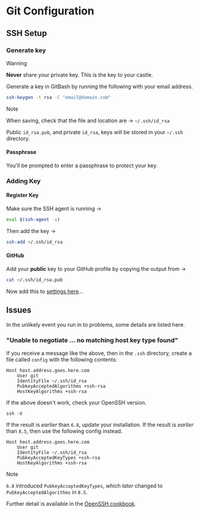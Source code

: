 # Git Configuration

## SSH Setup

### Generate key

> [!Warning]
> **Never** share your private key. This is the key to your castle.

Generate a key in GitBash by running the following with your email address.

```bash
ssh-keygen -t rsa -C "email@domain.com"
```

> [!Note]
> When saving, check that the file and location are ->
> `~/.ssh/id_rsa`
>
> Public `id_rsa.pub`, and private `id_rsa`, keys will be stored in your `~/.ssh` directory.

#### Passphrase

You'll be prompted to enter a passphrase to protect your key.

### Adding Key

#### Register Key

Make sure the SSH agent is running ->

```bash
eval $(ssh-agent -s)
```

Then add the key ->

```bash
ssh-add ~/.ssh/id_rsa
```

#### GitHub

Add your **public** key to your GitHub profile by copying the output from ->

```bash
cat ~/.ssh/id_rsa.pub
```

Now add this to [settings here](https://github.com/settings/keys)...

## Issues

In the unlikely event you run in to problems, some details are listed here.

### "Unable to negotiate ... no matching host key type found"

If you receive a message like the above, then in the `.ssh` directory, create a file called `config` with the following contents:

```text
Host host.address.goes.here.com
    User git
    IdentityFile ~/.ssh/id_rsa
    PubkeyAcceptedAlgorithms +ssh-rsa
    HostKeyAlgorithms +ssh-rsa
```

If the above doesn't work, check your OpenSSH version.

```ssh -V```

If the result is *earlier* than `6.8`, update your installation. If the result is *earlier* than `8.5`, then use the following config instead.

```text
Host host.address.goes.here.com
    User git
    IdentityFile ~/.ssh/id_rsa
    PubkeyAcceptedKeyTypes +ssh-rsa
    HostKeyAlgorithms +ssh-rsa
```

>[!NOTE]
>`6.8` introduced `PubkeyAcceptedKeyTypes`, which *later* changed to `PubkeyAcceptedAlgorithms` in `8.5`.
>
>Further detail is available in the [OpenSSH cookbook](https://en.wikibooks.org/wiki/OpenSSH/Cookbook/Public_Key_Authentication).